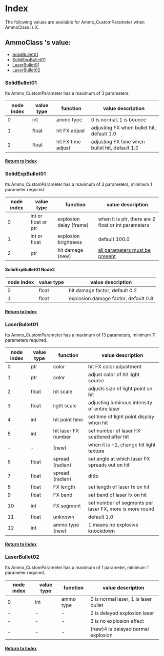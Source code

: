 # Index
The following values are available for Ammo_CustomParameter when AmmoClass is X.

## AmmoClass 's value:
- [SolidBullet01](#SolidBullet01)
- [SolidExpBullet01](#SolidExpBullet01)
- [LaserBullet01](#LaserBullet01)
- [LaserBullet02](#LaserBullet02)

### SolidBullet01
Its Ammo_CustomParameter has a maximum of 3 parameters.

| node index | value type | function | value description |
|---|---|---|---|
|0|int|ammo type|0 is normal, 1 is bounce|
|1|float|hit FX adjust|adjusting FX when bullet hit, default 1.0|
|2|float|hit FX time adjust|adjusting FX time when bullet hit, default 1.0|

#### [Return to Index](#index)

### SolidExpBullet01
Its Ammo_CustomParameter has a maximum of 3 parameters, minimum 1 parameter required.

| node index | value type | function | value description |
|---|---|---|---|
|0|int or float or ptr|explosion delay (frame)|when it is ptr, there are 2 float or int parameters|
|1|int or float|explosion brightness|default 100.0|
|2|ptr|hit damage (new)|[all parameters must be present](#SolidExpBullet01-Node2)|

#### SolidExpBullet01 Node2
| node index | value type | value description |
|---|---|---|
|0|float|hit damage factor, default 0.2|
|1|float|explosion damage factor, default 0.8|

#### [Return to Index](#index)

### LaserBullet01
Its Ammo_CustomParameter has a maximum of 13 parameters, minimum 11 parameters required.

| node index | value type | function | value description |
|---|---|---|---|
|0|ptr|color|hit FX color adjustment|
|1|ptr|color|adjust color of hit light source|
|2|float|hit scale|adjusts size of light point on hit|
|3|float|light scale|adjusting luminous intensity of entire laser|
|4|int|hit point time|set time of light point display when hit|
|5|int|hit laser FX number|set number of laser FX scattered after hit|
|-|-|(new)|when it is -1, change hit light texture|
|6|float|spread (radian)|set angle at which laser FX spreads out on hit|
|7|float|spread (radian)|ditto|
|8|float|FX length|set length of laser fx on hit|
|9|float|FX bend|set bend of laser fx on hit|
|10|int|FX segment|set number of segments per laser FX, more is more round.|
|11|float|unknown|default 1.0|
|12|int|ammo type (new)|1 means no explosive knockdown|

#### [Return to Index](#index)

### LaserBullet02
Its Ammo_CustomParameter has a maximum of 1 parameter, minimum 1 parameter required.

| node index | value type | function | value description |
|---|---|---|---|
|0|int|ammo type|0 is normal laser, 1 is laser bullet|
|-|-|-|2 is delayed explosion laser|
|-|-|-|3 is no explosion effect|
|-|-|-|(new)4 is delayed normal explosion|

#### [Return to Index](#index)
